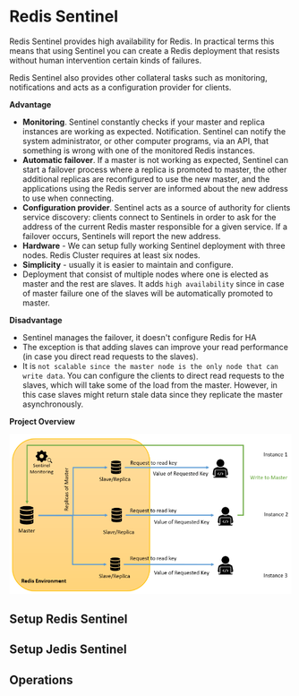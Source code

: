 # Redis Sentinel

Redis Sentinel provides high availability for Redis. In practical terms this means that using Sentinel you can create a Redis deployment that resists without human intervention certain kinds of failures.

Redis Sentinel also provides other collateral tasks such as monitoring, notifications and acts as a configuration provider for clients.



**Advantage**
- **Monitoring**. Sentinel constantly checks if your master and replica instances are working as expected.
Notification. Sentinel can notify the system administrator, or other computer programs, via an API, that something is wrong with one of the monitored Redis instances.
- **Automatic failover**. If a master is not working as expected, Sentinel can start a failover process where a replica is promoted to master, the other additional replicas are reconfigured to use the new master, and the applications using the Redis server are informed about the new address to use when connecting.
- **Configuration provider**. Sentinel acts as a source of authority for clients service discovery: clients connect to Sentinels in order to ask for the address of the current Redis master responsible for a given service. If a failover occurs, Sentinels will report the new address.
- **Hardware** - We can setup fully working Sentinel deployment with three nodes. Redis Cluster requires at least six nodes.
- **Simplicity** - usually it is easier to maintain and configure.
- Deployment that consist of multiple nodes where one is elected as master and the rest are slaves. It adds `high availability` since in case of master failure one of the slaves will be automatically promoted to master. 


**Disadvantage**

- Sentinel manages the failover, it doesn't configure Redis for HA
- The exception is that adding slaves can improve your read performance (in case you direct read requests to the slaves).
- It is `not scalable since the master node is the only node that can write data`. You can configure the clients to direct read requests to the slaves, which will take some of the load from the master. However, in this case slaves might return stale data since they replicate the master asynchronously.

**Project Overview**

![Sentinel Architecture](/img/sentinel_architecture.png)

## Setup Redis Sentinel

## Setup Jedis Sentinel

## Operations
